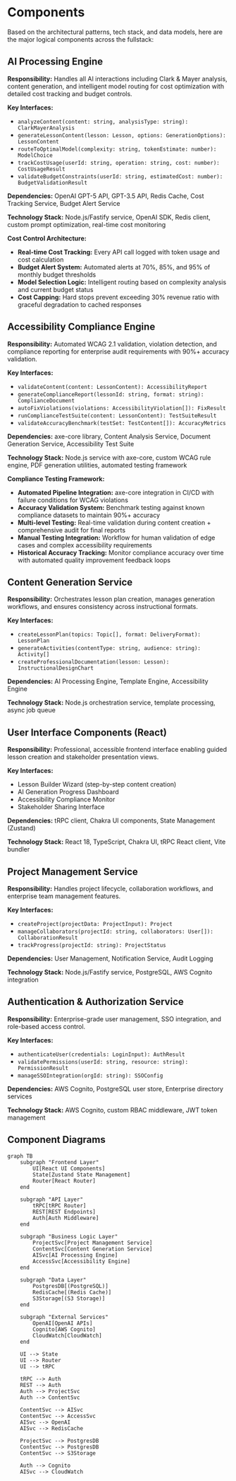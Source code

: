 # Components

Based on the architectural patterns, tech stack, and data models, here are the major logical components across the fullstack:

## AI Processing Engine

**Responsibility:** Handles all AI interactions including Clark & Mayer analysis, content generation, and intelligent model routing for cost optimization with detailed cost tracking and budget controls.

**Key Interfaces:**
- `analyzeContent(content: string, analysisType: string): ClarkMayerAnalysis`
- `generateLessonContent(lesson: Lesson, options: GenerationOptions): LessonContent`
- `routeToOptimalModel(complexity: string, tokenEstimate: number): ModelChoice`
- `trackCostUsage(userId: string, operation: string, cost: number): CostUsageResult`
- `validateBudgetConstraints(userId: string, estimatedCost: number): BudgetValidationResult`

**Dependencies:** OpenAI GPT-5 API, GPT-3.5 API, Redis Cache, Cost Tracking Service, Budget Alert Service

**Technology Stack:** Node.js/Fastify service, OpenAI SDK, Redis client, custom prompt optimization, real-time cost monitoring

**Cost Control Architecture:**
- **Real-time Cost Tracking:** Every API call logged with token usage and cost calculation
- **Budget Alert System:** Automated alerts at 70%, 85%, and 95% of monthly budget thresholds
- **Model Selection Logic:** Intelligent routing based on complexity analysis and current budget status
- **Cost Capping:** Hard stops prevent exceeding 30% revenue ratio with graceful degradation to cached responses

## Accessibility Compliance Engine

**Responsibility:** Automated WCAG 2.1 validation, violation detection, and compliance reporting for enterprise audit requirements with 90%+ accuracy validation.

**Key Interfaces:**
- `validateContent(content: LessonContent): AccessibilityReport`
- `generateComplianceReport(lessonId: string, format: string): ComplianceDocument`
- `autoFixViolations(violations: AccessibilityViolation[]): FixResult`
- `runComplianceTestSuite(content: LessonContent): TestSuiteResult`
- `validateAccuracyBenchmark(testSet: TestContent[]): AccuracyMetrics`

**Dependencies:** axe-core library, Content Analysis Service, Document Generation Service, Accessibility Test Suite

**Technology Stack:** Node.js service with axe-core, custom WCAG rule engine, PDF generation utilities, automated testing framework

**Compliance Testing Framework:**
- **Automated Pipeline Integration:** axe-core integration in CI/CD with failure conditions for WCAG violations
- **Accuracy Validation System:** Benchmark testing against known compliance datasets to maintain 90%+ accuracy
- **Multi-level Testing:** Real-time validation during content creation + comprehensive audit for final reports
- **Manual Testing Integration:** Workflow for human validation of edge cases and complex accessibility requirements
- **Historical Accuracy Tracking:** Monitor compliance accuracy over time with automated quality improvement feedback loops

## Content Generation Service

**Responsibility:** Orchestrates lesson plan creation, manages generation workflows, and ensures consistency across instructional formats.

**Key Interfaces:**
- `createLessonPlan(topics: Topic[], format: DeliveryFormat): LessonPlan`
- `generateActivities(contentType: string, audience: string): Activity[]`
- `createProfessionalDocumentation(lesson: Lesson): InstructionalDesignChart`

**Dependencies:** AI Processing Engine, Template Engine, Accessibility Engine

**Technology Stack:** Node.js orchestration service, template processing, async job queue

## User Interface Components (React)

**Responsibility:** Professional, accessible frontend interface enabling guided lesson creation and stakeholder presentation views.

**Key Interfaces:**
- Lesson Builder Wizard (step-by-step content creation)
- AI Generation Progress Dashboard
- Accessibility Compliance Monitor
- Stakeholder Sharing Interface

**Dependencies:** tRPC client, Chakra UI components, State Management (Zustand)

**Technology Stack:** React 18, TypeScript, Chakra UI, tRPC React client, Vite bundler

## Project Management Service

**Responsibility:** Handles project lifecycle, collaboration workflows, and enterprise team management features.

**Key Interfaces:**
- `createProject(projectData: ProjectInput): Project`
- `manageCollaborators(projectId: string, collaborators: User[]): CollaborationResult`
- `trackProgress(projectId: string): ProjectStatus`

**Dependencies:** User Management, Notification Service, Audit Logging

**Technology Stack:** Node.js/Fastify service, PostgreSQL, AWS Cognito integration

## Authentication & Authorization Service

**Responsibility:** Enterprise-grade user management, SSO integration, and role-based access control.

**Key Interfaces:**
- `authenticateUser(credentials: LoginInput): AuthResult`
- `validatePermissions(userId: string, resource: string): PermissionResult`
- `manageSSOIntegration(orgId: string): SSOConfig`

**Dependencies:** AWS Cognito, PostgreSQL user store, Enterprise directory services

**Technology Stack:** AWS Cognito, custom RBAC middleware, JWT token management

## Component Diagrams

```mermaid
graph TB
    subgraph "Frontend Layer"
        UI[React UI Components]
        State[Zustand State Management]
        Router[React Router]
    end
    
    subgraph "API Layer"
        tRPC[tRPC Router]
        REST[REST Endpoints]
        Auth[Auth Middleware]
    end
    
    subgraph "Business Logic Layer"
        ProjectSvc[Project Management Service]
        ContentSvc[Content Generation Service]
        AISvc[AI Processing Engine]
        AccessSvc[Accessibility Engine]
    end
    
    subgraph "Data Layer"
        PostgresDB[(PostgreSQL)]
        RedisCache[(Redis Cache)]
        S3Storage[(S3 Storage)]
    end
    
    subgraph "External Services"
        OpenAI[OpenAI APIs]
        Cognito[AWS Cognito]
        CloudWatch[CloudWatch]
    end
    
    UI --> State
    UI --> Router
    UI --> tRPC
    
    tRPC --> Auth
    REST --> Auth
    Auth --> ProjectSvc
    Auth --> ContentSvc
    
    ContentSvc --> AISvc
    ContentSvc --> AccessSvc
    AISvc --> OpenAI
    AISvc --> RedisCache
    
    ProjectSvc --> PostgresDB
    ContentSvc --> PostgresDB
    ContentSvc --> S3Storage
    
    Auth --> Cognito
    AISvc --> CloudWatch
```
